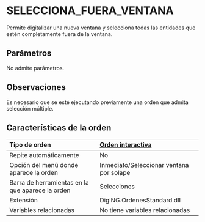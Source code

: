 # SELECCIONA\_FUERA\_VENTANA

Permite digitalizar una nueva ventana y selecciona todas las entidades que estén completamente fuera de la ventana.

## Parámetros

No admite parámetros.

## Observaciones

Es necesario que se esté ejecutando previamente una orden que admita selección múltiple.

## Características de la orden

| Tipo de orden | [Orden interactiva](selecciona-fuera-ventana.md) |
| :--- | :--- |
| Repite automáticamente | No |
| Opción del menú donde aparece la orden | Inmediato/Seleccionar ventana por solape |
| Barra de herramientas en la que aparece la orden | Selecciones |
| Extensión | DigiNG.OrdenesStandard.dll |
| Variables relacionadas | No tiene variables relacionadas |

